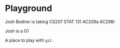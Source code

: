 # Playground
Josh Bodner is taking
CS207
STAT 131
AC209a
AC298r

Josh is a G1

A place to play with `git`.
